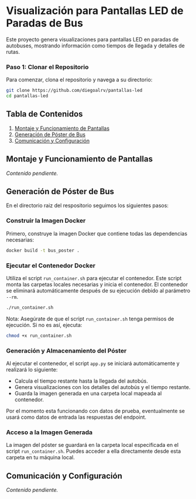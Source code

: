 # Visualización para Pantallas LED de Paradas de Bus

Este proyecto genera visualizaciones para pantallas LED en paradas de autobuses, mostrando información como tiempos de llegada y detalles de rutas.

### Paso 1: Clonar el Repositorio

Para comenzar, clona el repositorio y navega a su directorio:

```bash
git clone https://github.com/diegoalrv/pantallas-led
cd pantallas-led
```

## Tabla de Contenidos
1. [Montaje y Funcionamiento de Pantallas](#montaje-y-funcionamiento-de-pantallas)
2. [Generación de Póster de Bus](#generación-de-póster-de-bus)
3. [Comunicación y Configuración](#comunicación-y-configuración)

## Montaje y Funcionamiento de Pantallas
*Contenido pendiente.*

## Generación de Póster de Bus
En el directorio raiz del respositorio seguimos los siguientes pasos:

### Construir la Imagen Docker
Primero, construye la imagen Docker que contiene todas las dependencias necesarias:

```bash
docker build -t bus_poster .
```

### Ejecutar el Contenedor Docker
Utiliza el script ```run_container.sh``` para ejecutar el contenedor. Este script monta las carpetas locales necesarias y inicia el contenedor. El contenedor se eliminará automáticamente después de su ejecución debido al parámetro ```--rm```.

```bash
./run_container.sh
```

Nota: Asegúrate de que el script ```run_container.sh``` tenga permisos de ejecución. Si no es así, ejecuta:
```bash
chmod +x run_container.sh
```

### Generación y Almacenamiento del Póster
Al ejecutar el contenedor, el script ```app.py``` se iniciará automáticamente y realizará lo siguiente:

- Calcula el tiempo restante hasta la llegada del autobús.
- Genera visualizaciones con los detalles del autobús y el tiempo restante.
- Guarda la imagen generada en una carpeta local mapeada al contenedor.

Por el momento esta funcionando con datos de prueba, eventualmente se usará como datos de entrada las respuestas del endpoint.

### Acceso a la Imagen Generada
La imagen del póster se guardará en la carpeta local especificada en el script ```run_container.sh```. Puedes acceder a ella directamente desde esta carpeta en tu máquina local.

## Comunicación y Configuración
*Contenido pendiente.*